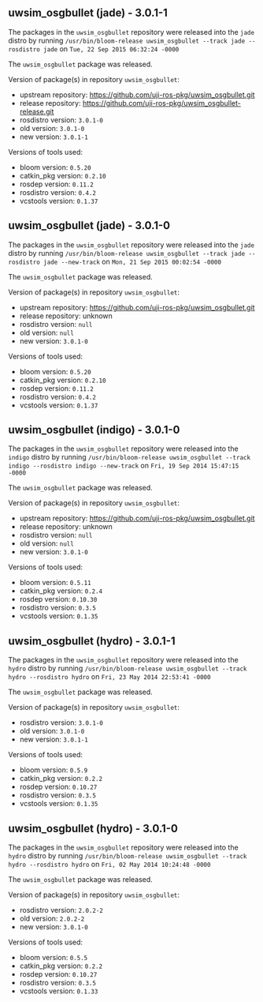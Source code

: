 ## uwsim_osgbullet (jade) - 3.0.1-1

The packages in the `uwsim_osgbullet` repository were released into the `jade` distro by running `/usr/bin/bloom-release uwsim_osgbullet --track jade --rosdistro jade` on `Tue, 22 Sep 2015 06:32:24 -0000`

The `uwsim_osgbullet` package was released.

Version of package(s) in repository `uwsim_osgbullet`:
- upstream repository: https://github.com/uji-ros-pkg/uwsim_osgbullet.git
- release repository: https://github.com/uji-ros-pkg/uwsim_osgbullet-release.git
- rosdistro version: `3.0.1-0`
- old version: `3.0.1-0`
- new version: `3.0.1-1`

Versions of tools used:
- bloom version: `0.5.20`
- catkin_pkg version: `0.2.10`
- rosdep version: `0.11.2`
- rosdistro version: `0.4.2`
- vcstools version: `0.1.37`


## uwsim_osgbullet (jade) - 3.0.1-0

The packages in the `uwsim_osgbullet` repository were released into the `jade` distro by running `/usr/bin/bloom-release uwsim_osgbullet --track jade --rosdistro jade --new-track` on `Mon, 21 Sep 2015 00:02:54 -0000`

The `uwsim_osgbullet` package was released.

Version of package(s) in repository `uwsim_osgbullet`:
- upstream repository: https://github.com/uji-ros-pkg/uwsim_osgbullet.git
- release repository: unknown
- rosdistro version: `null`
- old version: `null`
- new version: `3.0.1-0`

Versions of tools used:
- bloom version: `0.5.20`
- catkin_pkg version: `0.2.10`
- rosdep version: `0.11.2`
- rosdistro version: `0.4.2`
- vcstools version: `0.1.37`


## uwsim_osgbullet (indigo) - 3.0.1-0

The packages in the `uwsim_osgbullet` repository were released into the `indigo` distro by running `/usr/bin/bloom-release uwsim_osgbullet --track indigo --rosdistro indigo --new-track` on `Fri, 19 Sep 2014 15:47:15 -0000`

The `uwsim_osgbullet` package was released.

Version of package(s) in repository `uwsim_osgbullet`:
- upstream repository: https://github.com/uji-ros-pkg/uwsim_osgbullet.git
- release repository: unknown
- rosdistro version: `null`
- old version: `null`
- new version: `3.0.1-0`

Versions of tools used:
- bloom version: `0.5.11`
- catkin_pkg version: `0.2.4`
- rosdep version: `0.10.30`
- rosdistro version: `0.3.5`
- vcstools version: `0.1.35`


## uwsim_osgbullet (hydro) - 3.0.1-1

The packages in the `uwsim_osgbullet` repository were released into the `hydro` distro by running `/usr/bin/bloom-release uwsim_osgbullet --track hydro --rosdistro hydro` on `Fri, 23 May 2014 22:53:41 -0000`

The `uwsim_osgbullet` package was released.

Version of package(s) in repository `uwsim_osgbullet`:
- rosdistro version: `3.0.1-0`
- old version: `3.0.1-0`
- new version: `3.0.1-1`

Versions of tools used:
- bloom version: `0.5.9`
- catkin_pkg version: `0.2.2`
- rosdep version: `0.10.27`
- rosdistro version: `0.3.5`
- vcstools version: `0.1.35`


## uwsim_osgbullet (hydro) - 3.0.1-0

The packages in the `uwsim_osgbullet` repository were released into the `hydro` distro by running `/usr/bin/bloom-release uwsim_osgbullet --track hydro --rosdistro hydro` on `Fri, 02 May 2014 10:24:48 -0000`

The `uwsim_osgbullet` package was released.

Version of package(s) in repository `uwsim_osgbullet`:
- rosdistro version: `2.0.2-2`
- old version: `2.0.2-2`
- new version: `3.0.1-0`

Versions of tools used:
- bloom version: `0.5.5`
- catkin_pkg version: `0.2.2`
- rosdep version: `0.10.27`
- rosdistro version: `0.3.5`
- vcstools version: `0.1.33`


